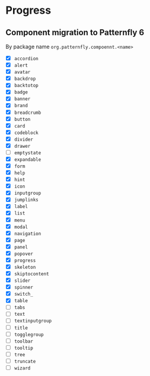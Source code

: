 # Progress

## Component migration to Patternfly 6

By package name `org.patternfly.compoennt.<name>`

- [x] `accordion`
- [x] `alert`
- [x] `avatar`
- [x] `backdrop`
- [x] `backtotop`
- [x] `badge`
- [x] `banner`
- [x] `brand`
- [x] `breadcrumb`
- [x] `button`
- [x] `card`
- [x] `codeblock`
- [x] `divider`
- [x] `drawer`
- [ ] `emptystate`
- [x] `expandable`
- [x] `form`
- [x] `help`
- [x] `hint`
- [x] `icon`
- [x] `inputgroup`
- [x] `jumplinks`
- [x] `label`
- [x] `list`
- [x] `menu`
- [x] `modal`
- [x] `navigation`
- [x] `page`
- [x] `panel`
- [x] `popover`
- [x] `progress`
- [x] `skeleton`
- [x] `skiptocontent`
- [x] `slider`
- [x] `spinner`
- [x] `switch_`
- [x] `table`
- [ ] `tabs`
- [ ] `text`
- [ ] `textinputgroup`
- [ ] `title`
- [ ] `togglegroup`
- [ ] `toolbar`
- [ ] `tooltip`
- [ ] `tree`
- [ ] `truncate`
- [ ] `wizard`
